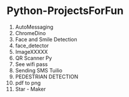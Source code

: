 # Python-ProjectsForFun
 
1. AutoMessaging
2. ChromeDino
3. Face and Smile Detection
4. face_detector
5. ImageXXXXX
6. QR Scanner Py
7. See wifi pass
8. Sending  SMS Tuilio
9. PEDESTRIAN DETECTION
10. pdf to png
11. Star - Maker